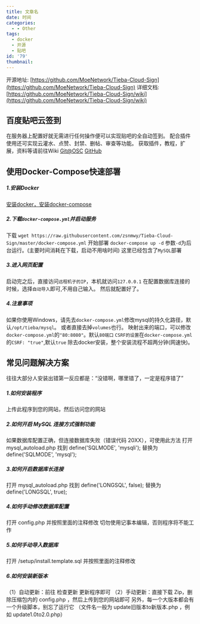 ```yaml
---
title: 文章名
date: 时间
categories:
  - - Other
tags:
  - docker
  - 开源
  - 贴吧
id: '79'
thumbnail:
---
```



开源地址: [https://github.com/MoeNetwork/Tieba-Cloud-Sign](https://github.com/MoeNetwork/Tieba-Cloud-Sign) 详细文档: [https://github.com/MoeNetwork/Tieba-Cloud-Sign/wiki](https://github.com/MoeNetwork/Tieba-Cloud-Sign/wiki)

## 百度贴吧云签到

在服务器上配置好就无需进行任何操作便可以实现贴吧的全自动签到。 配合插件使用还可实现云灌水、点赞、封禁、删帖、审查等功能。 获取插件，教程，扩展，资料等请前往Wiki [Git@OSC](https://git.oschina.net/kenvix/Tieba-Cloud-Sign/wikis/home) [GitHub](https://github.com/MoeNetwork/Tieba-Cloud-Sign/wiki)

## 使用Docker-Compose快速部署

##### 1.安装Docker

[安装docker，安装docker-compose](http://get.daocloud.io/#install-docker)

##### 2.下载`docker-compose.yml`并启动服务

下载 `wget https://raw.githubusercontent.com/zsnmwy/Tieba-Cloud-Sign/master/docker-compose.yml` 开始部署 `docker-compose up -d` 参数`-d`为后台运行。(主要时间消耗在下载，启动不用啥时间) 这里已经包含了`MySQL`部署

##### 3.进入网页配置

启动完之后，直接访问`远程机子的IP`，本机就访问`127.0.0.1` 在配置数据库连接的时候，选择`自动导入`即可,不用自己输入。 然后就配置好了。

##### 4.注意事项

如果你使用Windows，请先去`docker-compose.yml`修改mysql的持久化路径，默认`/opt/tieba/mysql`。 或者直接去掉`volumes`也行。 映射出来的端口，可以修改`docker-compose.yml`的`"80:8080"`。默认`80端口` `CSRF的设置`在`docker-compose.yml`的`CSRF: "true"`,默认`true` 除去docker安装，整个安装流程不超两分钟(网速快)。

## 常见问题解决方案

往往大部分人安装出错第一反应都是：“没错啊，哪里错了，一定是程序错了”

##### 1.如何安装程序

上传此程序到您的网站，然后访问您的网站

##### 2.如何开启 MySQL 连接方式强制功能

如果数据库配置正确，但连接数据库失败（错误代码 20XX），可使用此方法 打开 mysql\_autoload.php 找到 define('SQLMODE', 'mysqli'); 替换为 define('SQLMODE', 'mysql');

##### 3.如何开启数据库长连接

打开 mysql\_autoload.php 找到 define('LONGSQL', false); 替换为 define('LONGSQL', true);

##### 4.如何手动修改数据库配置

打开 config.php 并按照里面的注释修改 切勿使用记事本编辑，否则程序将不能工作

##### 5.如何手动导入数据库

打开 /setup/install.template.sql 并按照里面的注释修改

##### 6.如何安装新版本

（1）自动更新：前往 检查更新 更新程序即可 （2）手动更新：直接下载 Zip，删除压缩包内的 config.php ，然后上传到您的网站即可 另外，每一个大版本都会有一个升级脚本，别忘了运行它 （文件名一般为 update旧版本to新版本.php ，例如 update1.0to2.0.php）
